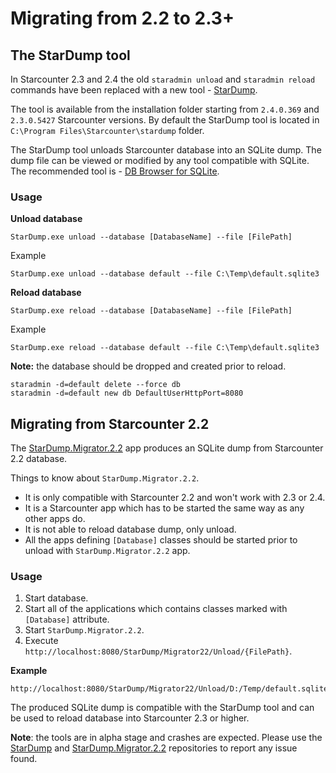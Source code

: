 # Migrating from 2.2 to 2.3+

## The StarDump tool

In Starcounter 2.3 and 2.4 the old `staradmin unload` and `staradmin reload` commands have been replaced with a new tool - [StarDump](https://github.com/Starcounter/StarDump).

The tool is available from the installation folder starting from `2.4.0.369` and `2.3.0.5427` Starcounter versions. By default the StarDump tool is located in `C:\Program Files\Starcounter\stardump` folder.

The StarDump tool unloads Starcounter database into an SQLite dump. The dump file can be viewed or modified by any tool compatible with SQLite. The recommended tool is - [DB Browser for SQLite](http://sqlitebrowser.org/).

### Usage

**Unload database**

```
StarDump.exe unload --database [DatabaseName] --file [FilePath]
```

Example

```
StarDump.exe unload --database default --file C:\Temp\default.sqlite3
```

**Reload database**

```
StarDump.exe reload --database [DatabaseName] --file [FilePath]
```

Example

```
StarDump.exe reload --database default --file C:\Temp\default.sqlite3
```

**Note:** the database should be dropped and created prior to reload.

```
staradmin -d=default delete --force db
staradmin -d=default new db DefaultUserHttpPort=8080
```

## Migrating from Starcounter 2.2

The [StarDump.Migrator.2.2](https://github.com/Starcounter/StarDump.Migrator.2.2) app produces an SQLite dump from Starcounter 2.2 database.

Things to know about `StarDump.Migrator.2.2`.

- It is only compatible with Starcounter 2.2 and won't work with 2.3 or 2.4.
- It is a Starcounter app which has to be started the same way as any other apps do.
- It is not able to reload database dump, only unload.
- All the apps defining `[Database]` classes should be started prior to unload with `StarDump.Migrator.2.2` app.

### Usage

1. Start database.
2. Start all of the applications which contains classes marked with `[Database]` attribute.
3. Start `StarDump.Migrator.2.2`.
4. Execute `http://localhost:8080/StarDump/Migrator22/Unload/{FilePath}`.

**Example**

```
http://localhost:8080/StarDump/Migrator22/Unload/D:/Temp/default.sqlite3
```

The produced SQLite dump is compatible with the StarDump tool and can be used to reload database into Starcounter 2.3 or higher.

**Note**: the tools are in alpha stage and crashes are expected. Please use the [StarDump](https://github.com/Starcounter/StarDump) and [StarDump.Migrator.2.2](https://github.com/Starcounter/StarDump.Migrator.2.2) repositories to report any issue found.
